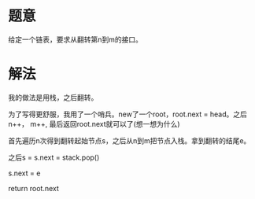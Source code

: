 # 题意
给定一个链表，要求从翻转第n到m的接口。


# 解法
我的做法是用栈，之后翻转。

为了写得更舒服，我用了一个哨兵。new了一个root，root.next = head。之后n++， m++, 最后返回root.next就可以了(想一想为什么)

首先遍历n次得到翻转起始节点s，之后从n到m把节点入栈。拿到翻转的结尾e。

之后s = s.next = stack.pop()

s.next = e

return root.next



